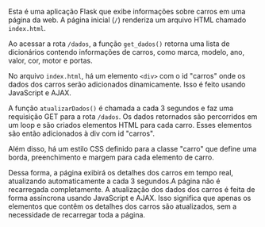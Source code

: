 
Esta é uma aplicação Flask que exibe informações sobre carros em uma página da web. A página inicial (`/`) renderiza um arquivo HTML chamado `index.html`. 

Ao acessar a rota `/dados`, a função `get_dados()` retorna uma lista de dicionários contendo informações de carros, como marca, modelo, ano, valor, cor, motor e portas.

No arquivo `index.html`, há um elemento `<div>` com o id "carros" onde os dados dos carros serão adicionados dinamicamente. Isso é feito usando JavaScript e AJAX. 

A função `atualizarDados()` é chamada a cada 3 segundos e faz uma requisição GET para a rota `/dados`. Os dados retornados são percorridos em um loop e são criados elementos HTML para cada carro. Esses elementos são então adicionados à div com id "carros".

Além disso, há um estilo CSS definido para a classe "carro" que define uma borda, preenchimento e margem para cada elemento de carro.

Dessa forma, a página exibirá os detalhes dos carros em tempo real, atualizando automaticamente a cada 3 segundos.A página não é recarregada completamente. A atualização dos dados dos carros é feita de forma assíncrona usando JavaScript e AJAX. Isso significa que apenas os elementos que contêm os detalhes dos carros são atualizados, sem a necessidade de recarregar toda a página.



